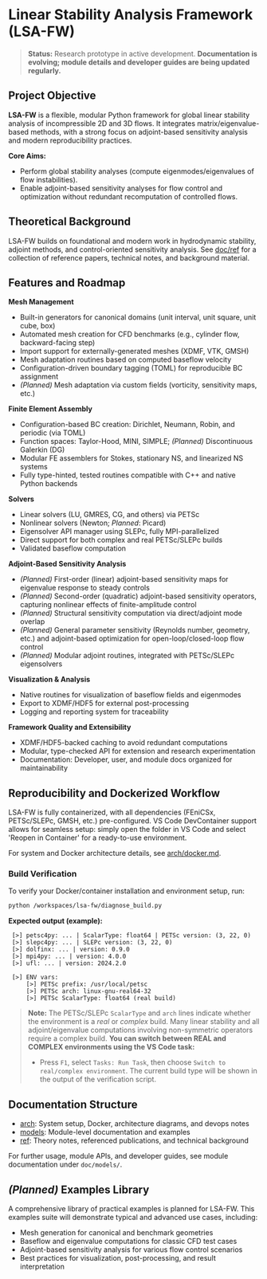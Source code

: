 # Linear Stability Analysis Framework (LSA-FW)

> **Status:** Research prototype in active development.
> **Documentation is evolving; module details and developer guides are being updated regularly.**

## Project Objective

**LSA-FW** is a flexible, modular Python framework for global linear stability analysis of incompressible 2D and 3D flows.
It integrates matrix/eigenvalue-based methods, with a strong focus on adjoint-based sensitivity analysis and modern reproducibility practices.

**Core Aims:**

* Perform global stability analyses (compute eigenmodes/eigenvalues of flow instabilities).
* Enable adjoint-based sensitivity analyses for flow control and optimization without redundant recomputation of controlled flows.

## Theoretical Background

LSA-FW builds on foundational and modern work in hydrodynamic stability, adjoint methods, and control-oriented sensitivity analysis.
See [doc/ref](doc/ref/) for a collection of reference papers, technical notes, and background material.

## Features and Roadmap

**Mesh Management**

* Built-in generators for canonical domains (unit interval, unit square, unit cube, box)
* Automated mesh creation for CFD benchmarks (e.g., cylinder flow, backward-facing step)
* Import support for externally-generated meshes (XDMF, VTK, GMSH)
* Mesh adaptation routines based on computed baseflow velocity
* Configuration-driven boundary tagging (TOML) for reproducible BC assignment
* *(Planned)* Mesh adaptation via custom fields (vorticity, sensitivity maps, etc.)

**Finite Element Assembly**

* Configuration-based BC creation: Dirichlet, Neumann, Robin, and periodic (via TOML)
* Function spaces: Taylor-Hood, MINI, SIMPLE; *(Planned)* Discontinuous Galerkin (DG)
* Modular FE assemblers for Stokes, stationary NS, and linearized NS systems
* Fully type-hinted, tested routines compatible with C++ and native Python backends

**Solvers**

* Linear solvers (LU, GMRES, CG, and others) via PETSc
* Nonlinear solvers (Newton; *Planned*: Picard)
* Eigensolver API manager using SLEPc, fully MPI-parallelized
* Direct support for both complex and real PETSc/SLEPc builds
* Validated baseflow computation

**Adjoint-Based Sensitivity Analysis**

* *(Planned)* First-order (linear) adjoint-based sensitivity maps for eigenvalue response to steady controls
* *(Planned)* Second-order (quadratic) adjoint-based sensitivity operators, capturing nonlinear effects of finite-amplitude control
* *(Planned)* Structural sensitivity computation via direct/adjoint mode overlap
* *(Planned)* General parameter sensitivity (Reynolds number, geometry, etc.) and adjoint-based optimization for open-loop/closed-loop flow control
* *(Planned)* Modular adjoint routines, integrated with PETSc/SLEPc eigensolvers

**Visualization & Analysis**

* Native routines for visualization of baseflow fields and eigenmodes
* Export to XDMF/HDF5 for external post-processing
* Logging and reporting system for traceability

**Framework Quality and Extensibility**

* XDMF/HDF5-backed caching to avoid redundant computations
* Modular, type-checked API for extension and research experimentation
* Documentation: Developer, user, and module docs organized for maintainability

## Reproducibility and Dockerized Workflow

LSA-FW is fully containerized, with all dependencies (FEniCSx, PETSc/SLEPc, GMSH, etc.) pre-configured.
VS Code DevContainer support allows for seamless setup: simply open the folder in VS Code and select 'Reopen in Container' for a ready-to-use environment.

For system and Docker architecture details, see [arch/docker.md](./doc/arch/docker.md).

### Build Verification

To verify your Docker/container installation and environment setup, run:

```bash
python /workspaces/lsa-fw/diagnose_build.py
```

**Expected output (example):**

```plaintext
 [>] petsc4py: ... | ScalarType: float64 | PETSc version: (3, 22, 0)
 [>] slepc4py: ... | SLEPc version: (3, 22, 0)
 [>] dolfinx: ... | version: 0.9.0
 [>] mpi4py: ... | version: 4.0.0
 [>] ufl: ... | version: 2024.2.0

 [>] ENV vars:
     [>] PETSc prefix: /usr/local/petsc
     [>] PETSc arch: linux-gnu-real64-32
     [>] PETSc ScalarType: float64 (real build)
```

> **Note:**
> The PETSc/SLEPc `ScalarType` and `arch` lines indicate whether the environment is a *real* or *complex* build.
> Many linear stability and all adjoint/eigenvalue computations involving non-symmetric operators require a complex build.
> **You can switch between REAL and COMPLEX environments using the VS Code task:**
>
> * Press `F1`, select `Tasks: Run Task`, then choose `Switch to real/complex environment`.
>   The current build type will be shown in the output of the verification script.

## Documentation Structure

* [arch](./doc/arch/_index.md): System setup, Docker, architecture diagrams, and devops notes
* [models](./doc/models/_index.md): Module-level documentation and examples
* [ref](./doc/ref/): Theory notes, referenced publications, and technical background

For further usage, module APIs, and developer guides, see module documentation under `doc/models/`.

## *(Planned)* Examples Library

A comprehensive library of practical examples is planned for LSA-FW.
This examples suite will demonstrate typical and advanced use cases, including:

- Mesh generation for canonical and benchmark geometries
- Baseflow and eigenvalue computations for classic CFD test cases
- Adjoint-based sensitivity analysis for various flow control scenarios
- Best practices for visualization, post-processing, and result interpretation